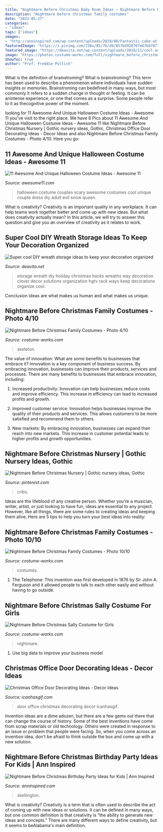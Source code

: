 ```yaml
---
title: "Nightmare Before Christmas Baby Room Ideas ~ Nightmare Before Christmas Nursery"
description: "Nightmare before christmas family costumes"
date: "2023-05-27"
categories:
- "ideas"
tags: ["ideas"]
images:
- "http://anninspired.com/wp-content/uploads/2019/08/Fantastic-cake-at-a-Nightmare-Before-Christmas-birthday-party.jpg"
featuredImage: "https://i.pinimg.com/736x/85/7b/d9/857bd920707e67b87877c56b59a39613.jpg"
featured_image: "https://deavita.net/wp-content/uploads/2018/11/cool-and-easy-DIY-wreath-storage-ideas-clothes-rack.jpg"
image: "https://photos.costume-works.com/full/nightmare_before_christmas11.jpg"
ShowToc: true
author: "Prof. Freddie Pollich"
---
```



What is the definition of brainstroming?
What is brainstroming? This term has been used to describe a phenomenon where individuals have sudden insights or memories. Brainstroming can bedefined in many ways, but most commonly it refers to a sudden change in thought or feeling. It can be anintense experience, or one that comes as a surprise. Some people refer to it as thecognitive power of the moment.

	

		
looking for 11 Awesome And Unique Halloween Costume Ideas - Awesome 11 you've visit to the right place. We have 8 Pics about 11 Awesome And Unique Halloween Costume Ideas - Awesome 11 like Nightmare Before Christmas Nursery | Gothic nursery ideas, Gothic, Christmas Office Door Decorating Ideas - Decor Ideas and also Nightmare Before Christmas Family Costumes - Photo 4/10. Here you go:
		
    
## 11 Awesome And Unique Halloween Costume Ideas - Awesome 11

<img loading=lazy src="http://www.awesome11.com/wp-content/uploads/2016/06/Scary-Halloween-Costume-Ideas-for-Couples.jpg" onerror="this.onerror=null;this.src='https://tse4.mm.bing.net/th?id=OIP.NN6Iigi3tBHKRlPcoKrphQHaK7&amp;pid=15.1';" alt="11 Awesome And Unique Halloween Costume Ideas - Awesome 11">

_Source: awesome11.com_

>halloween costume couples scary awesome costumes cool unique couple dress diy adult evil snow queen. 

	

What is creativity?
Creativity is an important quality in any workplace. It can help teams work together better and come up with new ideas. But what does creativity actually mean? In this article, we will try to answer this question and give you an overview of creativity as it relates to work.

    
## Super Cool DIY Wreath Storage Ideas To Keep Your Decoration Organized

<img loading=lazy src="https://deavita.net/wp-content/uploads/2018/11/cool-and-easy-DIY-wreath-storage-ideas-clothes-rack.jpg" onerror="this.onerror=null;this.src='https://tse4.mm.bing.net/th?id=OIP.9jLOduTPuO61uU6qaMimhwHaJ4&amp;pid=15.1';" alt="Super cool DIY wreath storage ideas to keep your decoration organized">

_Source: deavita.net_

>storage wreath diy holiday christmas hacks wreaths way decoration clever decor solutions organization hgtv rack ways keep decorations organize cool. 

	

Conclusion
ideas are what makes us human and what makes us unique.

    
## Nightmare Before Christmas Family Costumes - Photo 4/10

<img loading=lazy src="https://photos.costume-works.com/full/nightmare_before_christmas11.jpg" onerror="this.onerror=null;this.src='https://tse4.mm.bing.net/th?id=OIP.tesk6QU5_64Tdg57Cr7qcgHaKn&amp;pid=15.1';" alt="Nightmare Before Christmas Family Costumes - Photo 4/10">

_Source: costume-works.com_

>skeleton. 

	

The value of innovation: What are some benefits to businesses that embrace it?
Innovation is a key component of business success. By embracing innovation, businesses can improve their products, services and processes. There are many benefits to businesses that embrace innovation, including: 
1. Increased productivity: Innovation can help businesses reduce costs and improve efficiency. This increase in efficiency can lead to increased profits and growth.

2. Improved customer service: Innovation helps businesses improve the quality of their products and services. This allows customers to be more satisfied and recommend them to others.

3. New markets: By embracing innovation, businesses can expand their reach into new markets. This increase in customer potential leads to higher profits and growth opportunities.

    
## Nightmare Before Christmas Nursery | Gothic Nursery Ideas, Gothic

<img loading=lazy src="https://i.pinimg.com/736x/85/7b/d9/857bd920707e67b87877c56b59a39613.jpg" onerror="this.onerror=null;this.src='https://tse3.mm.bing.net/th?id=OIP._sLxsGsvCuUMSxC2GR8S0gHaFj&amp;pid=15.1';" alt="Nightmare Before Christmas Nursery | Gothic nursery ideas, Gothic">

_Source: pinterest.com_

>cribs. 

	

Ideas are the lifeblood of any creative person. Whether you're a musician, writer, artist, or just looking to have fun, ideas are essential to any project. However, like all things, there are some rules to creating ideas and keeping them alive. Here are 5 tips to help you turn your best ideas into reality:

    
## Nightmare Before Christmas Family Costumes - Photo 10/10

<img loading=lazy src="https://photos.costume-works.com/full/nightmare_before_christmas17.jpg" onerror="this.onerror=null;this.src='https://tse1.mm.bing.net/th?id=OIP.LZH3KQARLl_ctcGoEmLcTAHaHh&amp;pid=15.1';" alt="Nightmare Before Christmas Family Costumes - Photo 10/10">

_Source: costume-works.com_

>costumes. 

	

1. The Telephone: This invention was first developed in 1876 by Sir John A. Ferguson and it allowed people to talk to each other easily and without having to go outside.

    
## Nightmare Before Christmas Sally Costume For Girls

<img loading=lazy src="https://photos.costume-works.com/full/sally4.jpg" onerror="this.onerror=null;this.src='https://tse1.mm.bing.net/th?id=OIP.MLj5N-onBXWgT-7HiRGs_wHaLU&amp;pid=15.1';" alt="Nightmare Before Christmas Sally Costume for Girls">

_Source: costume-works.com_

>nightmare. 

	

1. Use big data to improve your business model

    
## Christmas Office Door Decorating Ideas - Decor Ideas

<img loading=lazy src="https://www.icanhasgif.com/wp-content/uploads/2016/02/Christmas-Office-Door-Decorating-Ideas.jpg" onerror="this.onerror=null;this.src='https://tse3.mm.bing.net/th?id=OIP.ECrYTteK3jNOoidVTGlpvAHaJ4&amp;pid=15.1';" alt="Christmas Office Door Decorating Ideas - Decor Ideas">

_Source: icanhasgif.com_

>door office christmas decorating decor icanhasgif. 

	

Invention ideas are a dime adozen, but there are a few gems out there that can change the course of history. Some of the best inventions have come from scrap materials or old technology. Others were created in response to an issue or problem that people were facing. So, when you come across an invention idea, don't be afraid to think outside the box and come up with a new solution.

    
## Nightmare Before Christmas Birthday Party Ideas For Kids | Ann Inspired

<img loading=lazy src="http://anninspired.com/wp-content/uploads/2019/08/Fantastic-cake-at-a-Nightmare-Before-Christmas-birthday-party.jpg" onerror="this.onerror=null;this.src='https://tse2.mm.bing.net/th?id=OIP.e9VktTpe64p1XxDd4-QGAwHaLF&amp;pid=15.1';" alt="Nightmare Before Christmas Birthday Party Ideas for Kids | Ann Inspired">

_Source: anninspired.com_

>skellington. 

	

What is creativity?
Creativity is a term that is often used to describe the act of coming up with new ideas or solutions. It can be defined in many ways, but one common definition is that creativity is “the ability to generate new ideas and concepts.” There are many different ways to define creativity, but it seems to beAlabama's main definition.

